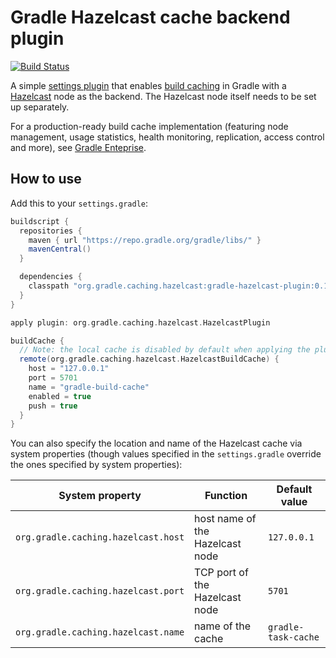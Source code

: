 # Gradle Hazelcast cache backend plugin

[![Build Status](https://travis-ci.org/gradle/gradle-hazelcast-plugin.svg?branch=master)](https://travis-ci.org/gradle/gradle-hazelcast-plugin)

A simple [settings plugin](https://docs.gradle.org/current/dsl/org.gradle.api.initialization.Settings.html) that enables [build caching](https://guides.gradle.org/using-build-cache/) in Gradle with a [Hazelcast](http://hazelcast.org) node as the backend. The Hazelcast node itself needs to be set up separately.

For a production-ready build cache implementation (featuring node management, usage statistics, health monitoring, replication, access control and more), see [Gradle Enteprise](https://gradle.com/build-cache).

## How to use

Add this to your `settings.gradle`:

```groovy
buildscript {
  repositories {
    maven { url "https://repo.gradle.org/gradle/libs/" }
    mavenCentral()
  }

  dependencies {
    classpath "org.gradle.caching.hazelcast:gradle-hazelcast-plugin:0.12"
  }
}

apply plugin: org.gradle.caching.hazelcast.HazelcastPlugin

buildCache {
  // Note: the local cache is disabled by default when applying the plugin
  remote(org.gradle.caching.hazelcast.HazelcastBuildCache) {
    host = "127.0.0.1"
    port = 5701
    name = "gradle-build-cache"
    enabled = true
    push = true
  }
}
```

You can also specify the location and name of the Hazelcast cache via system properties (though values specified in the `settings.gradle` override the ones specified by system properties):

System property                     | Function                        | Default value
----------------------------------- | ------------------------------- | ------------
`org.gradle.caching.hazelcast.host` | host name of the Hazelcast node | `127.0.0.1`
`org.gradle.caching.hazelcast.port` | TCP port of the Hazelcast node  | `5701`
`org.gradle.caching.hazelcast.name` | name of the cache               | `gradle-task-cache`
